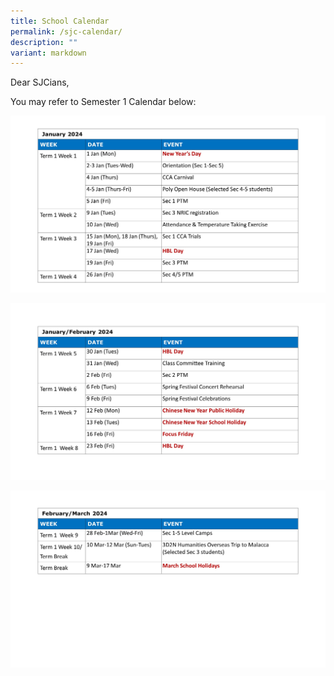 ```yaml
---
title: School Calendar
permalink: /sjc-calendar/
description: ""
variant: markdown
---
```

Dear SJCians,

You may refer to Semester 1 Calendar below:



![](/images/School%20Calendar/sch_calendar_1.JPG)

![](/images/School%20Calendar/sch_calendar_2.JPG)

![](/images/School%20Calendar/sch_calendar_3.JPG)